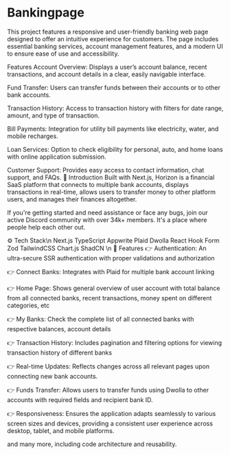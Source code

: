 # Bankingpage
This project features a responsive and user-friendly banking web page designed to offer an intuitive experience for customers. The page includes essential banking services, account management features, and a modern UI to ensure ease of use and accessibility.

Features
Account Overview: Displays a user’s account balance, recent transactions, and account details in a clear, easily navigable interface.

Fund Transfer: Users can transfer funds between their accounts or to other bank accounts.

Transaction History: Access to transaction history with filters for date range, amount, and type of transaction.

Bill Payments: Integration for utility bill payments like electricity, water, and mobile recharges.

Loan Services: Option to check eligibility for personal, auto, and home loans with online application submission.

Customer Support: Provides easy access to contact information, chat support, and FAQs.
🤖 Introduction
Built with Next.js, Horizon is a financial SaaS platform that connects to multiple bank accounts, displays transactions in real-time, allows users to transfer money to other platform users, and manages their finances altogether.

If you're getting started and need assistance or face any bugs, join our active Discord community with over 34k+ members. It's a place where people help each other out.



⚙️ Tech Stack\n
Next.js
TypeScript
Appwrite
Plaid
Dwolla
React Hook Form
Zod
TailwindCSS
Chart.js
ShadCN \n
🔋 Features
👉 Authentication: An ultra-secure SSR authentication with proper validations and authorization

👉 Connect Banks: Integrates with Plaid for multiple bank account linking

👉 Home Page: Shows general overview of user account with total balance from all connected banks, recent transactions, money spent on different categories, etc

👉 My Banks: Check the complete list of all connected banks with respective balances, account details

👉 Transaction History: Includes pagination and filtering options for viewing transaction history of different banks

👉 Real-time Updates: Reflects changes across all relevant pages upon connecting new bank accounts.

👉 Funds Transfer: Allows users to transfer funds using Dwolla to other accounts with required fields and recipient bank ID.

👉 Responsiveness: Ensures the application adapts seamlessly to various screen sizes and devices, providing a consistent user experience across desktop, tablet, and mobile platforms.

and many more, including code architecture and reusability.
